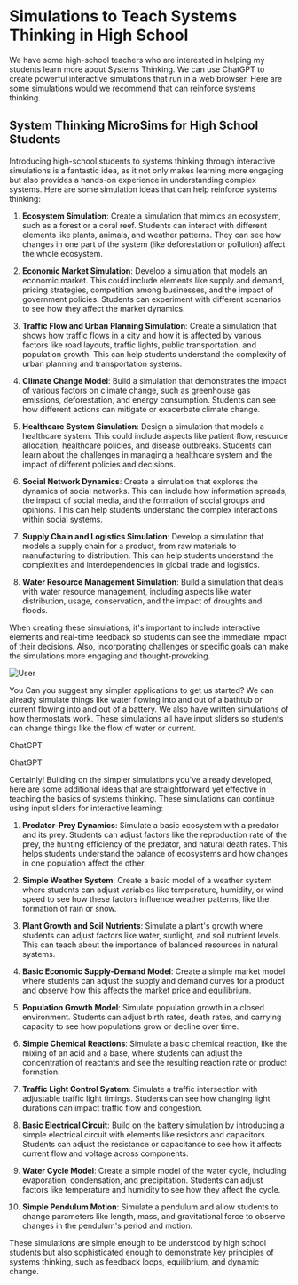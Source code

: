 # Simulations to Teach Systems Thinking in High School

We have some high-school teachers who are interested in helping my students learn more about Systems Thinking. We can use ChatGPT to
create powerful interactive simulations that run in a web browser. Here are some simulations would we recommend that can reinforce systems thinking.

## System Thinking MicroSims for High School Students

Introducing high-school students to systems thinking through interactive simulations is a fantastic idea, as it not only makes learning more engaging but also provides a hands-on experience in understanding complex systems. Here are some simulation ideas that can help reinforce systems thinking:

1.  **Ecosystem Simulation**: Create a simulation that mimics an ecosystem, such as a forest or a coral reef. Students can interact with different elements like plants, animals, and weather patterns. They can see how changes in one part of the system (like deforestation or pollution) affect the whole ecosystem.

2.  **Economic Market Simulation**: Develop a simulation that models an economic market. This could include elements like supply and demand, pricing strategies, competition among businesses, and the impact of government policies. Students can experiment with different scenarios to see how they affect the market dynamics.

3.  **Traffic Flow and Urban Planning Simulation**: Create a simulation that shows how traffic flows in a city and how it is affected by various factors like road layouts, traffic lights, public transportation, and population growth. This can help students understand the complexity of urban planning and transportation systems.

4.  **Climate Change Model**: Build a simulation that demonstrates the impact of various factors on climate change, such as greenhouse gas emissions, deforestation, and energy consumption. Students can see how different actions can mitigate or exacerbate climate change.

5.  **Healthcare System Simulation**: Design a simulation that models a healthcare system. This could include aspects like patient flow, resource allocation, healthcare policies, and disease outbreaks. Students can learn about the challenges in managing a healthcare system and the impact of different policies and decisions.

6.  **Social Network Dynamics**: Create a simulation that explores the dynamics of social networks. This can include how information spreads, the impact of social media, and the formation of social groups and opinions. This can help students understand the complex interactions within social systems.

7.  **Supply Chain and Logistics Simulation**: Develop a simulation that models a supply chain for a product, from raw materials to manufacturing to distribution. This can help students understand the complexities and interdependencies in global trade and logistics.

8.  **Water Resource Management Simulation**: Build a simulation that deals with water resource management, including aspects like water distribution, usage, conservation, and the impact of droughts and floods.

When creating these simulations, it's important to include interactive elements and real-time feedback so students can see the immediate impact of their decisions. Also, incorporating challenges or specific goals can make the simulations more engaging and thought-provoking.

![User](https://s.gravatar.com/avatar/37795217721241914534fbf8b74d802f?s=480&r=pg&d=https%3A%2F%2Fcdn.auth0.com%2Favatars%2Fda.png)

You
Can you suggest any simpler applications to get us started? We can already simulate things like water flowing into and out of a bathtub or current flowing into and out of a battery. We also have written simulations of how thermostats work. These simulations all have input sliders so students can change things like the flow of water or current.

ChatGPT

ChatGPT

Certainly! Building on the simpler simulations you've already developed, here are some additional ideas that are straightforward yet effective in teaching the basics of systems thinking. These simulations can continue using input sliders for interactive learning:

1.  **Predator-Prey Dynamics**: Simulate a basic ecosystem with a predator and its prey. Students can adjust factors like the reproduction rate of the prey, the hunting efficiency of the predator, and natural death rates. This helps students understand the balance of ecosystems and how changes in one population affect the other.

2.  **Simple Weather System**: Create a basic model of a weather system where students can adjust variables like temperature, humidity, or wind speed to see how these factors influence weather patterns, like the formation of rain or snow.

3.  **Plant Growth and Soil Nutrients**: Simulate a plant's growth where students can adjust factors like water, sunlight, and soil nutrient levels. This can teach about the importance of balanced resources in natural systems.

4.  **Basic Economic Supply-Demand Model**: Create a simple market model where students can adjust the supply and demand curves for a product and observe how this affects the market price and equilibrium.

5.  **Population Growth Model**: Simulate population growth in a closed environment. Students can adjust birth rates, death rates, and carrying capacity to see how populations grow or decline over time.

6.  **Simple Chemical Reactions**: Simulate a basic chemical reaction, like the mixing of an acid and a base, where students can adjust the concentration of reactants and see the resulting reaction rate or product formation.

7.  **Traffic Light Control System**: Simulate a traffic intersection with adjustable traffic light timings. Students can see how changing light durations can impact traffic flow and congestion.

8.  **Basic Electrical Circuit**: Build on the battery simulation by introducing a simple electrical circuit with elements like resistors and capacitors. Students can adjust the resistance or capacitance to see how it affects current flow and voltage across components.

9.  **Water Cycle Model**: Create a simple model of the water cycle, including evaporation, condensation, and precipitation. Students can adjust factors like temperature and humidity to see how they affect the cycle.

10.  **Simple Pendulum Motion**: Simulate a pendulum and allow students to change parameters like length, mass, and gravitational force to observe changes in the pendulum's period and motion.

These simulations are simple enough to be understood by high school students but also sophisticated enough to demonstrate key principles of systems thinking, such as feedback loops, equilibrium, and dynamic change.